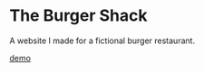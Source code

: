 # The Burger Shack

A website I made for a fictional burger restaurant. 

[demo](https://burgershack.gzheng.dev/)
